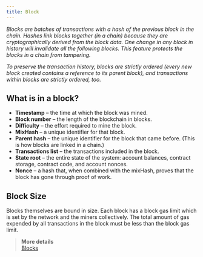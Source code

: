 ```yaml
---
title: Block
---
```


*Blocks are batches of transactions with a hash of the previous block in the chain. Hashes link blocks together (in a chain) because they are cryptographically derived from the block data. One change in any block in history will invalidate all the following blocks. This feature protects the blocks in a chain from tampering.*  

*To preserve the transaction history, blocks are strictly ordered (every new block created contains a reference to its parent block), and transactions within blocks are strictly ordered, too.*

## What is in a block?

* **Timestamp** – the time at which the block was mined.
* **Block number** – the length of the blockchain in blocks.
* **Difficulty** – the effort required to mine the block.
* **MixHash** – a unique identifier for that block.
* **Parent hash** – the unique identifier for the block that came before. (This is how blocks are linked in a chain.)
* **Transactions list** – the transactions included in the block.
* **State root** – the entire state of the system: account balances, contract storage, contract code, and account nonces.
* **Nonce** – a hash that, when combined with the mixHash, proves that the block has gone through proof of work.

## Block Size

Blocks themselves are bound in size. Each block has a block gas limit which is set by the network and the miners collectively. The total amount of gas expended by all transactions in the block must be less than the block gas limit.

> **More details**  
> [Blocks](https://ethereum.org/en/developers/docs/blocks/)
